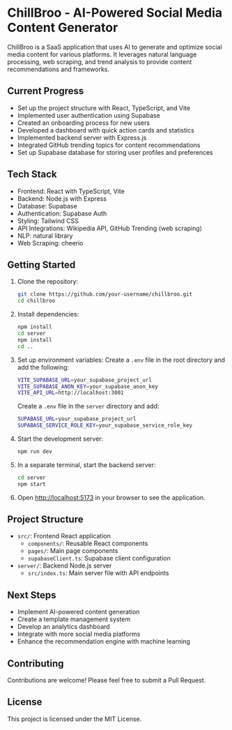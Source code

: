 # ChillBroo - AI-Powered Social Media Content Generator

ChillBroo is a SaaS application that uses AI to generate and optimize social media content for various platforms. It leverages natural language processing, web scraping, and trend analysis to provide content recommendations and frameworks.

## Current Progress

- Set up the project structure with React, TypeScript, and Vite
- Implemented user authentication using Supabase
- Created an onboarding process for new users
- Developed a dashboard with quick action cards and statistics
- Implemented backend server with Express.js
- Integrated GitHub trending topics for content recommendations
- Set up Supabase database for storing user profiles and preferences

## Tech Stack

- Frontend: React with TypeScript, Vite
- Backend: Node.js with Express
- Database: Supabase
- Authentication: Supabase Auth
- Styling: Tailwind CSS
- API Integrations: Wikipedia API, GitHub Trending (web scraping)
- NLP: natural library
- Web Scraping: cheerio

## Getting Started

1. Clone the repository:
   ```bash
   git clone https://github.com/your-username/chillbroo.git
   cd chillbroo
   ```

2. Install dependencies:
   ```bash
   npm install
   cd server
   npm install
   cd ..
   ```

3. Set up environment variables:
   Create a `.env` file in the root directory and add the following:
   ```bash
   VITE_SUPABASE_URL=your_supabase_project_url
   VITE_SUPABASE_ANON_KEY=your_supabase_anon_key
   VITE_API_URL=http://localhost:3001
   ```

   Create a `.env` file in the `server` directory and add:
   ```bash
   SUPABASE_URL=your_supabase_project_url
   SUPABASE_SERVICE_ROLE_KEY=your_supabase_service_role_key
   ```

4. Start the development server:
   ```bash
   npm run dev
   ```

5. In a separate terminal, start the backend server:
   ```bash
   cd server
   npm start
   ```

6. Open [http://localhost:5173](http://localhost:5173) in your browser to see the application.

## Project Structure

- `src/`: Frontend React application
  - `components/`: Reusable React components
  - `pages/`: Main page components
  - `supabaseClient.ts`: Supabase client configuration
- `server/`: Backend Node.js server
  - `src/index.ts`: Main server file with API endpoints

## Next Steps

- Implement AI-powered content generation
- Create a template management system
- Develop an analytics dashboard
- Integrate with more social media platforms
- Enhance the recommendation engine with machine learning

## Contributing

Contributions are welcome! Please feel free to submit a Pull Request.

## License

This project is licensed under the MIT License.